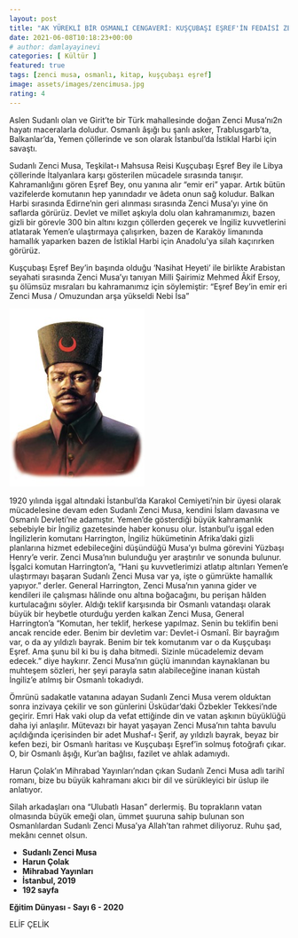 ```yaml
---
layout: post
title: "AK YÜREKLİ BİR OSMANLI CENGAVERİ: KUŞÇUBAŞI EŞREF'İN FEDAİSİ ZENCİ MUSA"
date: 2021-06-08T10:18:23+00:00
# author: damlayayinevi
categories: [ Kültür ]
featured: true
tags: [zenci musa, osmanlı, kitap, kuşçubaşı eşref]
image: assets/images/zencimusa.jpg
rating: 4
---
```


Aslen Sudanlı olan ve Girit’te bir Türk mahallesinde doğan Zenci Musa’nı2n hayatı maceralarla doludur. Osmanlı âşığı bu şanlı asker, Trablusgarb’ta, Balkanlar’da, Yemen çöllerinde ve son olarak İstanbul’da İstiklal Harbi için savaştı.

Sudanlı Zenci Musa, Teşkilat-ı Mahsusa Reisi Kuşçubaşı Eşref Bey ile Libya çöllerinde İtalyanlara karşı gösterilen mücadele sırasında tanışır. Kahramanlığını gören Eşref Bey, onu yanına alır “emir eri” yapar. Artık bütün vazifelerde komutanın hep yanındadır ve âdeta onun sağ koludur. Balkan Harbi sırasında Edirne’nin geri alınması sırasında Zenci Musa’yı yine ön saflarda görürüz. Devlet ve millet aşkıyla dolu olan kahramanımızı, bazen gizli bir görevle 300 bin altını kızgın çöllerden geçerek ve İngiliz kuvvetlerini atlatarak Yemen’e ulaştırmaya çalışırken, bazen de Karaköy limanında hamallık yaparken bazen de İstiklal Harbi için Anadolu’ya silah kaçırırken görürüz.

Kuşçubaşı Eşref Bey’in başında olduğu ‘Nasihat Heyeti’ ile birlikte Arabistan seyahati sırasında Zenci Musa’yı tanıyan Milli Şairimiz Mehmed Âkif Ersoy, şu ölümsüz mısraları bu kahramanımız için söylemiştir: “Eşref Bey’in emir eri Zenci Musa / Omuzundan arşa yükseldi Nebi İsa”

![](https://raw.githubusercontent.com/edamla/blog-damlayayinevi/master/assets/images/zencimusa.jpg)

1920 yılında işgal altındaki İstanbul’da Karakol Cemiyeti’nin bir üyesi olarak mücadelesine devam eden Sudanlı Zenci Musa, kendini İslam davasına ve Osmanlı Devleti’ne adamıştır. Yemen’de gösterdiği büyük kahramanlık sebebiyle bir İngiliz gazetesinde haber konusu olur. İstanbul’u işgal eden İngilizlerin komutanı Harrington, İngiliz hükümetinin Afrika’daki gizli planlarına hizmet edebileceğini düşündüğü Musa’yı bulma görevini Yüzbaşı Henry’e verir. Zenci Musa’nın bulunduğu yer araştırılır ve sonunda bulunur. İşgalci komutan Harrington’a, “Hani şu kuvvetlerimizi atlatıp altınları Yemen’e ulaştırmayı başaran Sudanlı Zenci Musa var ya, işte o gümrükte hamallık yapıyor.” derler. General Harrington, Zenci Musa’nın yanına gider ve kendileri ile çalışması hâlinde onu altına boğacağını, bu perişan hâlden kurtulacağını söyler. Aldığı teklif karşısında bir Osmanlı vatandaşı olarak büyük bir heybetle oturduğu yerden kalkan Zenci Musa, General Harrington’a “Komutan, her teklif, herkese yapılmaz. Senin bu teklifin beni ancak rencide eder. Benim bir devletim var: Devlet-i Osmanî. Bir bayrağım var, o da ay yıldızlı bayrak. Benim bir tek komutanım var o da Kuşçubaşı Eşref. Ama şunu bil ki bu iş daha bitmedi. Sizinle mücadelemiz devam edecek.” diye haykırır. Zenci Musa’nın güçlü imanından kaynaklanan bu muhteşem sözleri, her şeyi parayla satın alabileceğine inanan küstah İngiliz’e atılmış bir Osmanlı tokadıydı.

Ömrünü sadakatle vatanına adayan Sudanlı Zenci Musa verem olduktan sonra inzivaya çekilir ve son günlerini Üsküdar’daki Özbekler Tekkesi’nde geçirir. Emri Hak vaki olup da vefat ettiğinde din ve vatan aşkının büyüklüğü daha iyi anlaşılır. Mütevazı bir hayat yaşayan Zenci Musa’nın tahta bavulu açıldığında içerisinden bir adet Mushaf-ı Şerif, ay yıldızlı bayrak, beyaz bir kefen bezi, bir Osmanlı haritası ve Kuşçubaşı Eşref’in solmuş fotoğrafı çıkar. O, bir Osmanlı âşığı, Kur’an bağlısı, fazilet ve ahlak adamıydı.

Harun Çolak’ın Mihrabad Yayınları’ndan çıkan Sudanlı Zenci Musa adlı tarihî romanı, bize bu büyük kahramanı akıcı bir dil ve sürükleyici bir üslup ile anlatıyor.

Silah arkadaşları ona “Ulubatlı Hasan” derlermiş. Bu toprakların vatan olmasında büyük emeği olan, ümmet şuuruna sahip bulunan son Osmanlılardan Sudanlı Zenci Musa’ya Allah’tan rahmet diliyoruz. Ruhu şad, mekânı cennet olsun.

- **Sudanlı Zenci Musa**
- **Harun Çolak**
- **Mihrabad Yayınları**
- **İstanbul, 2019**
- **192 sayfa**

**Eğitim Dünyası - Sayı 6 - 2020**

ELİF ÇELİK
